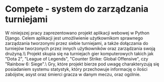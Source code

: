 # Compete - system do zarządzania turniejami

W niniejszej pracy zaprezentowano projekt aplikacji webowej w Python Django. Celem aplikacji jest umożliwienie użytkownikom sprawnego zarządzania tworzonymi przez siebie turniejami, a także dołączania do turniejów tworzonych przez innych użytkowników oraz zarządzania swoją drużyną.\\\\
Projekt skupia się na turniejach gier komputerowych takich jak "Dota 2", "League of Legends", "Counter Strike: Global Offensive", czy "Rainbow 6: Siege".\\
Gry, które projekt bierze pod uwagę charakteryzują się posiadaniem systemu statystyk, który przechowuje informację o ilości zabójstw, asyst oraz śmierci gracza w danym meczu, oraz ogólnie.
